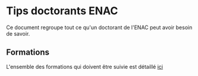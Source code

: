 # Tips doctorants ENAC

Ce document regroupe tout ce qu'un doctorant de l'ENAC peut avoir besoin de savoir. 

## Formations

L'ensemble des formations qui doivent être suivie est détaillé [ici](formations.md)